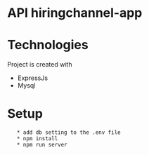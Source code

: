 # API hiringchannel-app

# Technologies
Project is created with


* ExpressJs
* Mysql

# Setup

 ```
    * add db setting to the .env file
    * npm install
    * npm run server
  ```
    


        
    
